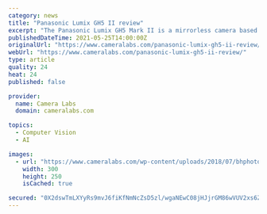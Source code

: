```yaml
---
category: news
title: "Panasonic Lumix GH5 II review"
excerpt: "The Panasonic Lumix GH5 Mark II is a mirrorless camera based on the Micro Four Thirds format and aimed at hybrid shooters and videographers. Announced in May 2021, the GH5 Mark II replaces the origin"
publishedDateTime: 2021-05-25T14:00:00Z
originalUrl: "https://www.cameralabs.com/panasonic-lumix-gh5-ii-review/"
webUrl: "https://www.cameralabs.com/panasonic-lumix-gh5-ii-review/"
type: article
quality: 24
heat: 24
published: false

provider:
  name: Camera Labs
  domain: cameralabs.com

topics:
  - Computer Vision
  - AI

images:
  - url: "https://www.cameralabs.com/wp-content/uploads/2018/07/bhphoto-300x250.jpg"
    width: 300
    height: 250
    isCached: true

secured: "0X2dswTmLXYyRs9mvJ6fiKfNmNcZsD5zl/wgaNEwC08jHJjrGM86wVUV2xs6ZbFWvKdnFFLQqRzby1CsjShcorzL+Ho0xTi6Yq1tUY98Uk7h33qr4cW563qdTt/k9dZbMXLmqVMIKUcngbahL9JaH6Ue0/e/lbCoCzDhOIUtkPX/6h0FYCsdROxC8zIO2ecb4krfvZjswyU3ybiH/1dtvNxoGZA7kl74H6jEIHCqK+xR/qHK0rhYKhiZxFK2YFHbxXmhtRZiGce72/xcxqfrcJ9EAZxZKMMNxC51Fszbpp/vEdzQnXcjahJNFHNgGGM1qMzaqzeFSoFOlaLWGwH096RNG88q0fcEE15E117i13s=;JHRWWBOpGjIF20RGmOoauA=="
---
```


